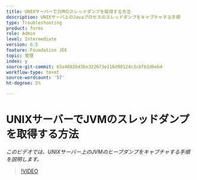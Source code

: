 ```yaml
---
title: UNIXサーバーでJVMのスレッドダンプを取得する方法
description: UNIXサーバ上のJavaプロセスのスレッドダンプをキャプチャする手順
type: Troubleshooting
product: forms
role: Admin
level: Intermediate
version: 6.5
feature: Foundation JEE
topic: 管理
index: y
source-git-commit: 65a40826d3be322673e116d98124c3cbfb1d6eb4
workflow-type: tm+mt
source-wordcount: '57'
ht-degree: 5%

---
```



# UNIXサーバーでJVMのスレッドダンプを取得する方法

*このビデオでは、UNIXサーバー上のJVMのヒープダンプをキャプチャする手順を説明します。*

>[!VIDEO](https://video.tv.adobe.com/v/335492?quality=9&learn=on)